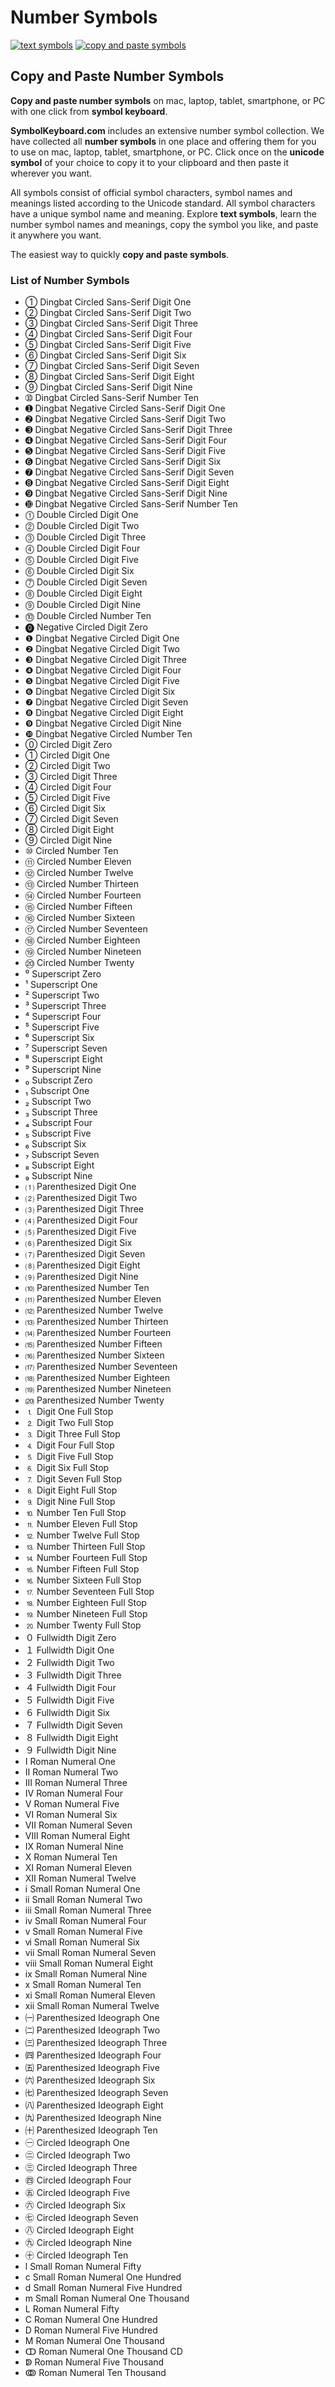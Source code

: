 # Number Symbols
[![text symbols](https://img.shields.io/badge/github-symbols-green.svg)](https://github.com/symbolkeyboard/symbols)
[![copy and paste symbols](https://img.shields.io/badge/source-symbolkeyboad.com-orange.svg)](https://symbolkeyboard.com)
## Copy and Paste Number Symbols

**Copy and paste number symbols** on mac, laptop, tablet, smartphone, or PC with one click from **symbol keyboard**.

**SymbolKeyboard.com** includes an extensive number symbol collection. We have collected all **number symbols** in one place and offering them for you to use on mac, laptop, tablet, smartphone, or PC. Click once on the **unicode symbol** of your choice to copy it to your clipboard and then paste it wherever you want.

All symbols consist of official symbol characters, symbol names and meanings listed according to the Unicode standard. All symbol characters have a unique symbol name and meaning. Explore **text symbols**, learn the number symbol names and meanings, copy the symbol you like, and paste it anywhere you want.

The easiest way to quickly **copy and paste symbols**.
### List of Number Symbols
- ➀ Dingbat Circled Sans-Serif Digit One
- ➁ Dingbat Circled Sans-Serif Digit Two
- ➂ Dingbat Circled Sans-Serif Digit Three
- ➃ Dingbat Circled Sans-Serif Digit Four
- ➄ Dingbat Circled Sans-Serif Digit Five
- ➅ Dingbat Circled Sans-Serif Digit Six
- ➆ Dingbat Circled Sans-Serif Digit Seven
- ➇ Dingbat Circled Sans-Serif Digit Eight
- ➈ Dingbat Circled Sans-Serif Digit Nine
- ➉ Dingbat Circled Sans-Serif Number Ten
- ➊ Dingbat Negative Circled Sans-Serif Digit One
- ➋ Dingbat Negative Circled Sans-Serif Digit Two
- ➌ Dingbat Negative Circled Sans-Serif Digit Three
- ➍ Dingbat Negative Circled Sans-Serif Digit Four
- ➎ Dingbat Negative Circled Sans-Serif Digit Five
- ➏ Dingbat Negative Circled Sans-Serif Digit Six
- ➐ Dingbat Negative Circled Sans-Serif Digit Seven
- ➑ Dingbat Negative Circled Sans-Serif Digit Eight
- ➒ Dingbat Negative Circled Sans-Serif Digit Nine
- ➓ Dingbat Negative Circled Sans-Serif Number Ten
- ⓵ Double Circled Digit One
- ⓶ Double Circled Digit Two
- ⓷ Double Circled Digit Three
- ⓸ Double Circled Digit Four
- ⓹ Double Circled Digit Five
- ⓺ Double Circled Digit Six
- ⓻ Double Circled Digit Seven
- ⓼ Double Circled Digit Eight
- ⓽ Double Circled Digit Nine
- ⓾ Double Circled Number Ten
- ⓿ Negative Circled Digit Zero
- ❶ Dingbat Negative Circled Digit One
- ❷ Dingbat Negative Circled Digit Two
- ❸ Dingbat Negative Circled Digit Three
- ❹ Dingbat Negative Circled Digit Four
- ❺ Dingbat Negative Circled Digit Five
- ❻ Dingbat Negative Circled Digit Six
- ❼ Dingbat Negative Circled Digit Seven
- ❽ Dingbat Negative Circled Digit Eight
- ❾ Dingbat Negative Circled Digit Nine
- ❿ Dingbat Negative Circled Number Ten
- ⓪ Circled Digit Zero
- ① Circled Digit One
- ② Circled Digit Two
- ③ Circled Digit Three
- ④ Circled Digit Four
- ⑤ Circled Digit Five
- ⑥ Circled Digit Six
- ⑦ Circled Digit Seven
- ⑧ Circled Digit Eight
- ⑨ Circled Digit Nine
- ⑩ Circled Number Ten
- ⑪ Circled Number Eleven
- ⑫ Circled Number Twelve
- ⑬ Circled Number Thirteen
- ⑭ Circled Number Fourteen
- ⑮ Circled Number Fifteen
- ⑯ Circled Number Sixteen
- ⑰ Circled Number Seventeen
- ⑱ Circled Number Eighteen
- ⑲ Circled Number Nineteen
- ⑳ Circled Number Twenty
- ⁰ Superscript Zero
- ¹ Superscript One
- ² Superscript Two
- ³ Superscript Three
- ⁴ Superscript Four
- ⁵ Superscript Five
- ⁶ Superscript Six
- ⁷ Superscript Seven
- ⁸ Superscript Eight
- ⁹ Superscript Nine
- ₀ Subscript Zero
- ₁ Subscript One
- ₂ Subscript Two
- ₃ Subscript Three
- ₄ Subscript Four
- ₅ Subscript Five
- ₆ Subscript Six
- ₇ Subscript Seven
- ₈ Subscript Eight
- ₉ Subscript Nine
- ⑴ Parenthesized Digit One
- ⑵ Parenthesized Digit Two
- ⑶ Parenthesized Digit Three
- ⑷ Parenthesized Digit Four
- ⑸ Parenthesized Digit Five
- ⑹ Parenthesized Digit Six
- ⑺ Parenthesized Digit Seven
- ⑻ Parenthesized Digit Eight
- ⑼ Parenthesized Digit Nine
- ⑽ Parenthesized Number Ten
- ⑾ Parenthesized Number Eleven
- ⑿ Parenthesized Number Twelve
- ⒀ Parenthesized Number Thirteen
- ⒁ Parenthesized Number Fourteen
- ⒂ Parenthesized Number Fifteen
- ⒃ Parenthesized Number Sixteen
- ⒄ Parenthesized Number Seventeen
- ⒅ Parenthesized Number Eighteen
- ⒆ Parenthesized Number Nineteen
- ⒇ Parenthesized Number Twenty
- ⒈ Digit One Full Stop
- ⒉ Digit Two Full Stop
- ⒊ Digit Three Full Stop
- ⒋ Digit Four Full Stop
- ⒌ Digit Five Full Stop
- ⒍ Digit Six Full Stop
- ⒎ Digit Seven Full Stop
- ⒏ Digit Eight Full Stop
- ⒐ Digit Nine Full Stop
- ⒑ Number Ten Full Stop
- ⒒ Number Eleven Full Stop
- ⒓ Number Twelve Full Stop
- ⒔ Number Thirteen Full Stop
- ⒕ Number Fourteen Full Stop
- ⒖ Number Fifteen Full Stop
- ⒗ Number Sixteen Full Stop
- ⒘ Number Seventeen Full Stop
- ⒙ Number Eighteen Full Stop
- ⒚ Number Nineteen Full Stop
- ⒛ Number Twenty Full Stop
- ０ Fullwidth Digit Zero
- １ Fullwidth Digit One
- ２ Fullwidth Digit Two
- ３ Fullwidth Digit Three
- ４ Fullwidth Digit Four
- ５ Fullwidth Digit Five
- ６ Fullwidth Digit Six
- ７ Fullwidth Digit Seven
- ８ Fullwidth Digit Eight
- ９ Fullwidth Digit Nine
- Ⅰ Roman Numeral One
- Ⅱ Roman Numeral Two
- Ⅲ Roman Numeral Three
- Ⅳ Roman Numeral Four
- Ⅴ Roman Numeral Five
- Ⅵ Roman Numeral Six
- Ⅶ Roman Numeral Seven
- Ⅷ Roman Numeral Eight
- Ⅸ Roman Numeral Nine
- Ⅹ Roman Numeral Ten
- Ⅺ Roman Numeral Eleven
- Ⅻ Roman Numeral Twelve
- ⅰ Small Roman Numeral One
- ⅱ Small Roman Numeral Two
- ⅲ Small Roman Numeral Three
- ⅳ Small Roman Numeral Four
- ⅴ Small Roman Numeral Five
- ⅵ Small Roman Numeral Six
- ⅶ Small Roman Numeral Seven
- ⅷ Small Roman Numeral Eight
- ⅸ Small Roman Numeral Nine
- ⅹ Small Roman Numeral Ten
- ⅺ Small Roman Numeral Eleven
- ⅻ Small Roman Numeral Twelve
- ㈠ Parenthesized Ideograph One
- ㈡ Parenthesized Ideograph Two
- ㈢ Parenthesized Ideograph Three
- ㈣ Parenthesized Ideograph Four
- ㈤ Parenthesized Ideograph Five
- ㈥ Parenthesized Ideograph Six
- ㈦ Parenthesized Ideograph Seven
- ㈧ Parenthesized Ideograph Eight
- ㈨ Parenthesized Ideograph Nine
- ㈩ Parenthesized Ideograph Ten
- ㊀ Circled Ideograph One
- ㊁ Circled Ideograph Two
- ㊂ Circled Ideograph Three
- ㊃ Circled Ideograph Four
- ㊄ Circled Ideograph Five
- ㊅ Circled Ideograph Six
- ㊆ Circled Ideograph Seven
- ㊇ Circled Ideograph Eight
- ㊈ Circled Ideograph Nine
- ㊉ Circled Ideograph Ten
- ⅼ Small Roman Numeral Fifty
- ⅽ Small Roman Numeral One Hundred
- ⅾ Small Roman Numeral Five Hundred
- ⅿ Small Roman Numeral One Thousand
- Ⅼ Roman Numeral Fifty
- Ⅽ Roman Numeral One Hundred
- Ⅾ Roman Numeral Five Hundred
- Ⅿ Roman Numeral One Thousand
- ↀ Roman Numeral One Thousand CD
- ↁ Roman Numeral Five Thousand
- ↂ Roman Numeral Ten Thousand
